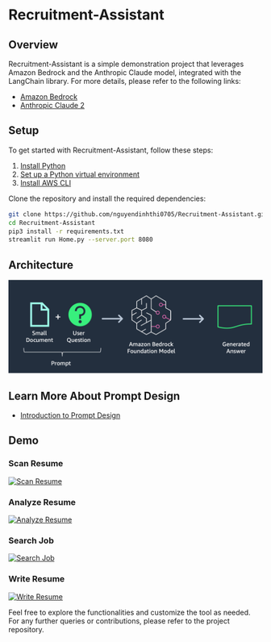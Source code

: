 # Recruitment-Assistant

## Overview
Recruitment-Assistant is a simple demonstration project that leverages Amazon Bedrock and the Anthropic Claude model, integrated with the LangChain library. For more details, please refer to the following links:
- [Amazon Bedrock](https://aws.amazon.com/bedrock/)
- [Anthropic Claude 2](https://www.anthropic.com/index/claude-2)

## Setup
To get started with Recruitment-Assistant, follow these steps:

1. [Install Python](https://docs.python-guide.org/starting/install3/linux/)
2. [Set up a Python virtual environment](https://docs.python-guide.org/dev/virtualenvs/)
3. [Install AWS CLI](https://docs.aws.amazon.com/cli/latest/userguide/getting-started-quickstart.html)

Clone the repository and install the required dependencies:
```bash
git clone https://github.com/nguyendinhthi0705/Recruitment-Assistant.git
cd Recruitment-Assistant
pip3 install -r requirements.txt
streamlit run Home.py --server.port 8080
```

## Architecture
![Architecture](./Architecture.png)

## Learn More About Prompt Design
- [Introduction to Prompt Design](https://docs.anthropic.com/claude/docs/introduction-to-prompt-design)

## Demo

### Scan Resume
[![Scan Resume](http://img.youtube.com/vi/VrUwZdTiUL0/0.jpg)](https://www.youtube.com/watch?v=VrUwZdTiUL0)

### Analyze Resume
[![Analyze Resume](http://img.youtube.com/vi/q4C-jrXPZoc/0.jpg)](https://www.youtube.com/watch?v=q4C-jrXPZoc)

### Search Job 
[![Search Job](http://img.youtube.com/vi/_bvkFHdEGZ0/0.jpg)](https://www.youtube.com/watch?v=_bvkFHdEGZ0)

### Write Resume
[![Write Resume](http://img.youtube.com/vi/GrG-gw2LIDI/0.jpg)](https://www.youtube.com/watch?v=GrG-gw2LIDI)

Feel free to explore the functionalities and customize the tool as needed. For any further queries or contributions, please refer to the project repository.